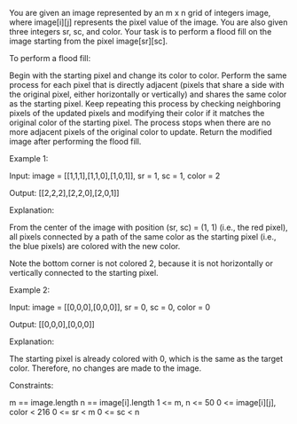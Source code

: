 You are given an image represented by an m x n grid of integers image, where image[i][j] represents the pixel value of the image. You are also given three integers sr, sc, and color. Your task is to perform a flood fill on the image starting from the pixel image[sr][sc].

To perform a flood fill:

Begin with the starting pixel and change its color to color.
Perform the same process for each pixel that is directly adjacent (pixels that share a side with the original pixel, either horizontally or vertically) and shares the same color as the starting pixel.
Keep repeating this process by checking neighboring pixels of the updated pixels and modifying their color if it matches the original color of the starting pixel.
The process stops when there are no more adjacent pixels of the original color to update.
Return the modified image after performing the flood fill.

 

Example 1:

Input: image = [[1,1,1],[1,1,0],[1,0,1]], sr = 1, sc = 1, color = 2

Output: [[2,2,2],[2,2,0],[2,0,1]]

Explanation:



From the center of the image with position (sr, sc) = (1, 1) (i.e., the red pixel), all pixels connected by a path of the same color as the starting pixel (i.e., the blue pixels) are colored with the new color.

Note the bottom corner is not colored 2, because it is not horizontally or vertically connected to the starting pixel.

Example 2:

Input: image = [[0,0,0],[0,0,0]], sr = 0, sc = 0, color = 0

Output: [[0,0,0],[0,0,0]]

Explanation:

The starting pixel is already colored with 0, which is the same as the target color. Therefore, no changes are made to the image.

 

Constraints:

m == image.length
n == image[i].length
1 <= m, n <= 50
0 <= image[i][j], color < 216
0 <= sr < m
0 <= sc < n